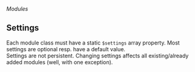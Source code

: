 *Modules*

## Settings

Each module class must have a static `$settings` array property. Most settings are optional resp. have a default value.  
Settings are not persistent. Changing settings affects all existing/already added modules (well, with one exception).

